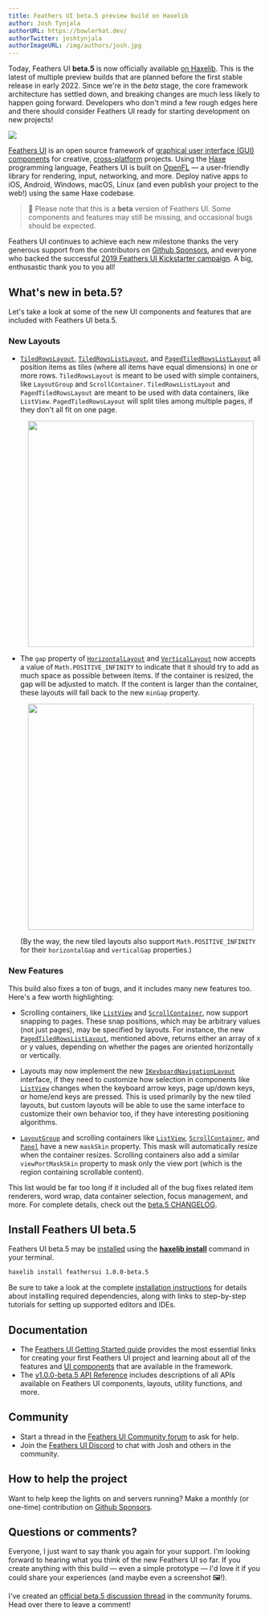 ```yaml
---
title: Feathers UI beta.5 preview build on Haxelib
author: Josh Tynjala
authorURL: https://bowlerhat.dev/
authorTwitter: joshtynjala
authorImageURL: /img/authors/josh.jpg
---
```


Today, Feathers UI **beta.5** is now officially available [on Haxelib](https://lib.haxe.org/p/feathersui). This is the latest of multiple preview builds that are planned before the first stable release in early 2022. Since we're in the _beta_ stage, the core framework architecture has settled down, and breaking changes are much less likely to happen going forward. Developers who don't mind a few rough edges here and there should consider Feathers UI ready for starting development on new projects!

![](/blog/img/feathersui-beta-5.png)

[Feathers UI](https://feathersui.com/) is an open source framework of [graphical user interface (GUI) components](https://feathersui.com/learn/haxe-openfl/ui-components) for creative, [cross-platform](https://feathersui.com/cross-platform-guis/) projects. Using the [Haxe](https://haxe.org/) programming language, Feathers UI is built on [OpenFL](https://openfl.org/) — a user-friendly library for rendering, input, networking, and more. Deploy native apps to iOS, Android, Windows, macOS, Linux (and even publish your project to the web!) using the same Haxe codebase.

> 🚨 Please note that this is a **beta** version of Feathers UI. Some components and features may still be missing, and occasional bugs should be expected.

Feathers UI continues to achieve each new milestone thanks the very generous support from the contributors on [Github Sponsors](https://github.com/sponsors/joshtynjala), and everyone who backed the successful [2019 Feathers UI Kickstarter campaign](https://www.kickstarter.com/projects/feathersui/feathers-ui-cross-platform-components-for-haxe-and-openfl). A big, enthusastic thank you to you all!

## What's new in beta.5?

Let's take a look at some of the new UI components and features that are included with Feathers UI beta.5.

### New Layouts

- [`TiledRowsLayout`](https://feathersui.com/learn/haxe-openfl/tiled-rows-layout/), [`TiledRowsListLayout`](https://feathersui.com/learn/haxe-openfl/tiled-rows-list-layout/), and [`PagedTiledRowsListLayout`](https://feathersui.com/learn/haxe-openfl/paged-tiled-rows-list-layout/) all position items as tiles (where all items have equal dimensions) in one or more rows. `TiledRowsLayout` is meant to be used with simple containers, like `LayoutGroup` and `ScrollContainer`. `TiledRowsListLayout` and `PagedTiledRowsLayout` are meant to be used with data containers, like `ListView`. `PagedTiledRowsLayout` will split tiles among multiple pages, if they don't all fit on one page.

    <div style="text-align:center;"><a href="https://feathersui.com/learn/haxe-openfl/tiled-rows-layout/"><img src="/blog/img/beta-5-feathersui-tiled-rows-layout.png" style="width:450px"/></a></div>

- The `gap` property of [`HorizontalLayout`](https://feathersui.com/learn/haxe-openfl/horizontal-layout/) and [`VerticalLayout`](https://feathersui.com/learn/haxe-openfl/vertical-layout/) now accepts a value of `Math.POSITIVE_INFINITY` to indicate that it should try to add as much space as possible between items. If the container is resized, the gap will be adjusted to match. If the content is larger than the container, these layouts will fall back to the new `minGap` property.

    <div style="text-align:center;"><img src="/blog/img/beta-5-feathersui-flexible-gap.png" style="width:450px"></div>

  (By the way, the new tiled layouts also support `Math.POSITIVE_INFINITY` for their `horizontalGap` and `verticalGap` properties.)

### New Features

This build also fixes a ton of bugs, and it includes many new features too. Here's a few worth highlighting:

- Scrolling containers, like [`ListView`](https://feathersui.com/learn/haxe-openfl/list-view/) and [`ScrollContainer`](https://feathersui.com/learn/haxe-openfl/scroll-container/), now support snapping to pages. These snap positions, which may be arbitrary values (not just pages), may be specified by layouts. For instance, the new [`PagedTiledRowsListLayout`](https://api.feathersui.com/current/feathers/layout/PagedTiledRowsListLayout.html), mentioned above, returns either an array of x or y values, depending on whether the pages are oriented horizontally or vertically.

- Layouts may now implement the new [`IKeyboardNavigationLayout`](https://api.feathersui.com/current/feathers/layout/IKeyboardNavigationLayout.html) interface, if they need to customize how selection in components like [`ListView`](https://feathersui.com/learn/haxe-openfl/list-view/) changes when the keyboard arrow keys, page up/down keys, or home/end keys are pressed. This is used primarily by the new tiled layouts, but custom layouts will be able to use the same interface to customize their own behavior too, if they have interesting positioning algorithms.

- [`LayoutGroup`](https://feathersui.com/learn/haxe-openfl/layout-group/) and scrolling containers like [`ListView`](https://feathersui.com/learn/haxe-openfl/list-view/), [`ScrollContainer`](https://feathersui.com/learn/haxe-openfl/scroll-container/), and [`Panel`](https://feathersui.com/learn/haxe-openfl/panel/) have a new `maskSkin` property. This mask will automatically resize when the container resizes. Scrolling containers also add a similar `viewPortMaskSkin` property to mask only the view port (which is the region containing scrollable content).

This list would be far too long if it included all of the bug fixes related item renderers, word wrap, data container selection, focus management, and more. For complete details, check out the [beta.5 CHANGELOG](https://github.com/feathersui/feathersui-openfl/blob/v1.0.0-beta.5/CHANGELOG.md).

## Install Feathers UI beta.5

Feathers UI beta.5 may be [installed](https://feathersui.com/learn/haxe-openfl/installation) using the [**haxelib install**](https://lib.haxe.org/documentation/using-haxelib/#install) command in your terminal.

```sh
haxelib install feathersui 1.0.0-beta.5
```

Be sure to take a look at the complete [installation instructions](https://feathersui.com/learn/haxe-openfl/installation) for details about installing required dependencies, along with links to step-by-step tutorials for setting up supported editors and IDEs.

## Documentation

- The [Feathers UI Getting Started guide](https://feathersui.com/learn/haxe-openfl/getting-started) provides the most essential links for creating your first Feathers UI project and learning about all of the features and [UI components](https://feathersui.com/learn/haxe-openfl/ui-components) that are available in the framework.
- The [v1.0.0-beta.5 API Reference](https://api.feathersui.com/v1.0.0-beta.5/) includes descriptions of all APIs available on Feathers UI components, layouts, utility functions, and more.

## Community

- Start a thread in the [Feathers UI Community forum](https://community.feathersui.com/) to ask for help.
- Join the [Feathers UI Discord](https://discord.feathersui.com/) to chat with Josh and others in the community.

## How to help the project

Want to help keep the lights on and servers running? Make a monthly (or one-time) contribution on [Github Sponsors](https://github.com/sponsors/joshtynjala).

## Questions or comments?

Everyone, I just want to say thank you again for your support. I'm looking forward to hearing what you think of the new Feathers UI so far. If you create anything with this build — even a simple prototype — I'd love it if you could share your experiences (and maybe even a screenshot 🖼!).

I've created an [official beta.5 discussion thread](https://community.feathersui.com/d/65-feathers-ui-beta5-preview-build-on-haxelib) in the community forums. Head over there to leave a comment!
